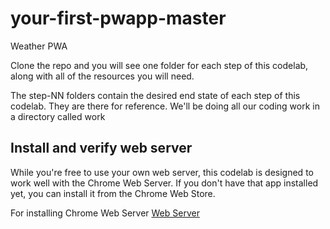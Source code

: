 # your-first-pwapp-master
Weather PWA 

Clone the repo and you will see one folder for each step of this codelab, along with all of the resources you will need. 

The step-NN folders contain the desired end state of each step of this codelab. They are there for reference. We'll be doing all our coding work in a directory called work

## Install and verify web server
While you're free to use your own web server, this codelab is designed to work well with the Chrome Web Server. If you don't have that app installed yet, you can install it from the Chrome Web Store.

For installing Chrome Web Server 
[Web Server](https://chrome.google.com/webstore/detail/web-server-for-chrome/ofhbbkphhbklhfoeikjpcbhemlocgigb?hl=en "Chrome Web Server")

